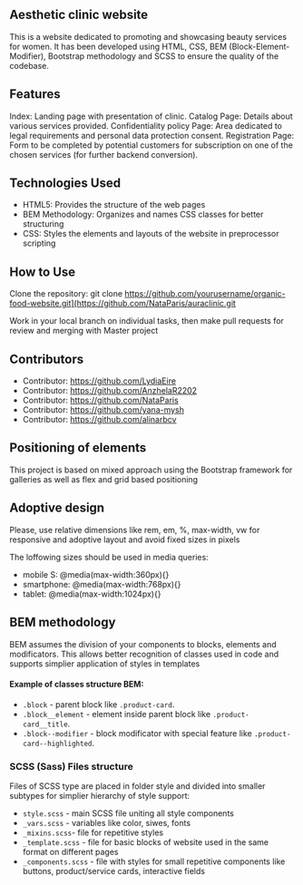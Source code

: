 ## Aesthetic clinic website
This is a website dedicated to promoting and showcasing beauty services for women. It has been developed using HTML, CSS, BEM (Block-Element-Modifier), Bootstrap methodology and SCSS to ensure the quality of the codebase. 

## Features
Index: Landing page with presentation of clinic.
Catalog Page: Details about various services provided.
Confidentiality policy Page:  Area dedicated to legal requirements and personal data protection consent.
Registration Page: Form to be completed by potential customers for subscription on one of the chosen services (for further backend conversion).

## Technologies Used
- HTML5: Provides the structure of the web pages
- BEM Methodology: Organizes and names CSS classes for better structuring
 -  CSS: Styles the elements and layouts of the website in preprocessor scripting

## How to Use
Clone the repository: git clone https://github.com/yourusername/organic-food-website.git](https://github.com/NataParis/auraclinic.git

Work in your local branch on individual tasks, then make pull requests for review and merging with Master project

## Contributors
- Contributor: https://github.com/LydiaEire
- Contributor: https://github.com/AnzhelaR2202
- Contributor: https://github.com/NataParis
- Contributor: https://github.com/yana-mysh
- Contributor: https://github.com/alinarbcv

## Positioning of elements

This project is based on mixed approach using the Bootstrap framework for galleries as well as flex and grid based positioning

## Adoptive design 
Please, use relative dimensions like rem, em, %, max-width, vw for responsive and adoptive layout and avoid fixed sizes in pixels

The loffowing sizes should be used in media queries: 
- mobile S: @media(max-width:360px){}
- smartphone: @media(max-width:768px){}
- tablet: @media(max-width:1024px){} 

## BEM methodology

BEM assumes the division of your components to blocks, elements and modificators. This allows better recognition of classes used in code and supports simplier application of styles in templates

#### Example of classes structure BEM:
- `.block` - parent block like `.product-card`.
- `.block__element` - element inside parent block like `.product-card__title`.
- `.block--modifier` - block modificator with special feature like `.product-card--highlighted`.

### SCSS (Sass) Files structure
Files of SCSS type are placed in folder style and divided into smaller subtypes for simplier hierarchy of style support:
- `style.scss` - main SCSS file uniting all style components
- `_vars.scss` - variables like color, siwes, fonts 
- `_mixins.scss`- file for repetitive styles
- `_template.scss` - file for basic blocks of website used in the same format on different pages 
- `_components.scss` - file with styles for small repetitive components like buttons, product/service cards, interactive fields
